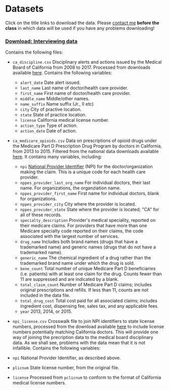 # Datasets

Click on the title links to download the data. Please [contact me](mailto:p.aldhous@gmail.com) **before the class** in which data will be used if you have any problems downloading!

### [Download: Interviewing data](data/r-analysis.zip)

Contains the following files:

- `ca_discipline.csv` Disciplinary alerts and actions issued by the Medical Board of California from 2008 to 2017. Processed from downloads available [here](http://www.mbc.ca.gov/Publications/Disciplinary_Actions/). Contains the following variables:

	- `alert_date` Date alert issued.
	- `last_name` Last name of doctor/health care provider.
	- `first_name` First name of doctor/health care provider.
	- `middle_name` Middle/other names.
	- `name_suffix` Name suffix (Jr., II etc)
	- `city` City of practive location.
	- `state` State of practice location.
	- `license` California medical license number.
	- `action_type` Type of action.
	- `action_date` Date of action.


- `ca_medicare_opioids.csv` Data on prescriptions of opioid drugs under the Medicare Part D Prescription Drug Program by doctors in California, from 2013 to 2015. Filtered from the national data downloads available [here](https://www.cms.gov/Research-Statistics-Data-and-Systems/Statistics-Trends-and-Reports/Medicare-Provider-Charge-Data/Part-D-Prescriber.html). It contains many variables, including:
  - `npi` [National Provider Identifier](https://npiregistry.cms.hhs.gov/) (NPI) for the doctor/organization making the claim. This is a unique code for each health care provider.
  - `nppes_provider_last_org_name` For individual doctors, their last name. For organizations, the organziation name.
  - `nppes_provider_first_name` First name for individual doctors, blank for organizations.
  - `nppes_provider_city` City where the provider is located.
  - `nppes_provider_state` State where the provider is located; "CA" for all of these records.
  - `specialty_description` Provider's medical speciality, reported on their medicare claims. For providers that have more than one Medicare specialty code reported on their claims, the code associated with the largest number of services.
  - `drug_name` Includes both brand names (drugs that have a trademarked name) and generic names (drugs that do not have a trademarked name).
  - `generic_name` The chemical ingredient of a drug rather than the trademarked brand name under which the drug is sold.
  - `bene_count` Total number of unique Medicare Part D beneficiaries (i.e. patients) with at least one claim for the drug. Counts fewer than 11 are suppressed and are indicated by a blank.
  - `total_claim_count` Number of Medicare Part D claims; includes original prescriptions and refills. If less than 11, counts are not included in the data file.
  - `total_drug_cost` Total cost paid for all associated claims; includes ingredient cost, dispensing fee, sales tax, and any applicable fees.
  - `year` 2013, 2014, or 2015.

- `npi_license.csv` Crosswalk file to join NPI identifiers to state license numbers, processed from the download available [here](http://www.nber.org/data/npi-state-license-crosswalk.html) to include license numbers potentially matching California doctors. This will provide one way of joining the precription data to the medical board disciplinary data. As we shall see, problems with the data mean that it is not infallible. Contains the following variables:
 - `npi` National Provider Identifier, as described above.
 - `plicnum` State license number, from the original file.
 - `license` Processed from `pclicnum` to conform to the format of California medical license numbers.
